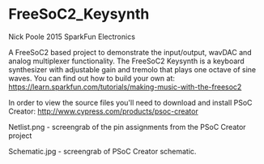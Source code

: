 # FreeSoC2_Keysynth

Nick Poole 2015
SparkFun Electronics 

A FreeSoC2 based project to demonstrate the input/output, wavDAC and analog multiplexer functionality. The FreeSoC2 Keysynth is a keyboard synthesizer with adjustable gain and tremolo that plays one octave of sine waves. You can find out how to build your own at: https://learn.sparkfun.com/tutorials/making-music-with-the-freesoc2

In order to view the source files you'll need to download and install PSoC Creator: 
http://www.cypress.com/products/psoc-creator

Netlist.png - screengrab of the pin assignments from the PSoC Creator project

Schematic.jpg - screengrab of PSoC Creator schematic.
